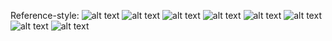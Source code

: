 Reference-style: 
![alt text][main_activity_en]
![alt text][main_activity_drawer_en]
![alt text][items_list_one_panel_en]
![alt text][item_details_one_panel_en]
![alt text][items_list_detail_two_panels_en]
![alt text][main_activity_fr]
![alt text][items_list_one_panel_fr]
![alt text][item_details_one_panel_fr]

[main_activity_en]: https://github.com/driftman/My-Store/blob/master/screenshots/Screenshot_1525630570.png "Main activity - English version"

[main_activity_drawer_en]: https://github.com/driftman/My-Store/blob/master/screenshots/Screenshot_1525630665.png "Main activity - Drawer - English version"

[items_list_one_panel_en]: https://github.com/driftman/My-Store/blob/master/screenshots/Screenshot_1525630670.png "Items list - one panel - English version"

[item_details_one_panel_en]: https://github.com/driftman/My-Store/blob/master/screenshots/Screenshot_1525630675.png "Item details - one panel - English version"

[items_list_detail_two_panels_en]: https://github.com/driftman/My-Store/blob/master/screenshots/Screenshot_1525630687.png "Items list + details - two panels - English version"

[main_activity_fr]: https://github.com/driftman/My-Store/blob/master/screenshots/Screenshot_1525630725.png "Main activity - French version"

[items_list_one_panel_fr]: https://github.com/driftman/My-Store/blob/master/screenshots/Screenshot_1525630734.png "Items list - one panel - French version"

[item_details_one_panel_fr]: https://github.com/driftman/My-Store/blob/master/screenshots/Screenshot_1525630739.png "Item details - one panel - French version"
